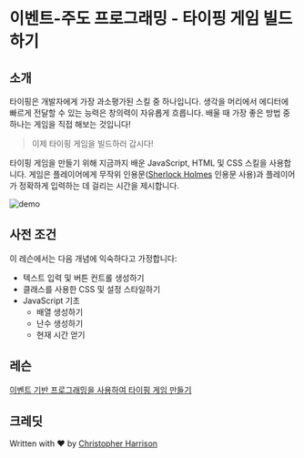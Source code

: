 # 이벤트-주도 프로그래밍 - 타이핑 게임 빌드하기

## 소개

타이핑은 개발자에게 가장 과소평가된 스킬 중 하나입니다. 생각을 머리에서 에디터에 빠르게 전달할 수 있는 능력은 창의력이 자유롭게 흐릅니다. 배울 때 가장 좋은 방법 중 하나는 게임을 직접 해보는 것입니다!

> 이제 타이핑 게임을 빌드하러 갑시다!

타이핑 게임을 만들기 위해 지금까지 배운 JavaScript, HTML 및 CSS 스킬을 사용합니다. 게임은 플레이어에게 무작위 인용문([Sherlock Holmes](https://en.wikipedia.org/wiki/Sherlock_Holmes) 인용문 사용)과 플레이어가 정확하게 입력하는 데 걸리는 시간을 제시합니다.

![demo](images/demo.gif)

## 사전 조건

이 레슨에서는 다음 개념에 익숙하다고 가정합니다:

- 텍스트 입력 및 버튼 컨트롤 생성하기
- 클래스를 사용한 CSS 및 설정 스타일하기
- JavaScript 기초
  - 배열 생성하기
  - 난수 생성하기
  - 현재 시간 얻기

## 레슨

[이벤트 기반 프로그래밍을 사용하여 타이핑 게임 만들기](./project/README.md)

## 크레딧

Written with ♥️ by [Christopher Harrison](http://www.twitter.com/geektrainer)

